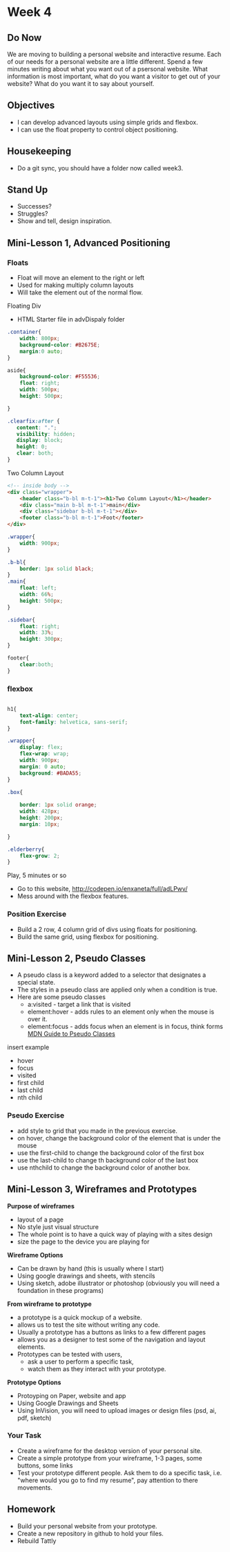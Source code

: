 # Week 4
## Do Now
We are moving to building a personal website and interactive resume. Each of our needs for a personal website are a little different. Spend a few minutes writing about what you want out of a psersonal website. What information is most important, what do you want a visitor to get out of your website? What do you want it to say about yourself.

## Objectives
- I can develop advanced layouts using simple grids and flexbox.
- I can use the float property to control object positioning.

## Housekeeping
- Do a git sync, you should have a folder now called week3.

## Stand Up
- Successes?
- Struggles?
- Show and tell, design inspiration.

## Mini-Lesson 1, Advanced Positioning

### Floats
- Float will move an element to the right or left
- Used for making multiply column layouts
- Will take the element out of the normal flow.

Floating Div
- HTML Starter file in advDispaly folder

```css
.container{
	width: 800px;
	background-color: #B2675E;
	margin:0 auto;
}

aside{
	background-color: #F55536;
	float: right;
	width: 500px;
	height: 500px;

}

.clearfix:after { 
   content: "."; 
   visibility: hidden; 
   display: block; 
   height: 0; 
   clear: both;
}
```


Two Column Layout
```html
<!-- inside body -->
<div class="wrapper">
	<header class="b-bl m-t-1"><h1>Two Column Layout</h1></header>
	<div class="main b-bl m-t-1">main</div>
	<div class="sidebar b-bl m-t-1"></div>
	<footer class="b-bl m-t-1">Foot</footer>
</div>
```

```css
.wrapper{
	width: 900px;
}

.b-bl{
	border: 1px solid black;
}
.main{
	float: left;
	width: 66%;
	height: 500px;
}

.sidebar{
	float: right;
	width: 33%;
	height: 300px;
}

footer{
	clear:both;
}

```

### flexbox
```html

```

```css
h1{
	text-align: center;
	font-family: helvetica, sans-serif;
}

.wrapper{
	display: flex;
	flex-wrap: wrap;
	width: 900px;
	margin: 0 auto;
	background: #BADA55;
}

.box{
	
	border: 1px solid orange;
	width: 428px;
	height: 200px;
	margin: 10px;

}

.elderberry{
	flex-grow: 2;
}
```

Play, 5 minutes or so
- Go to this website, http://codepen.io/enxaneta/full/adLPwv/
- Mess around with the flexbox features.

### Position Exercise
- Build a 2 row, 4 column grid of divs using floats for positioning.
- Build the same grid, using flexbox for positioning.

## Mini-Lesson 2, Pseudo Classes 
- A pseudo class is a keyword added to a selector that designates a special state.
- The styles in a pseudo class are applied only when a condition is true.
- Here are some pseudo classes
	+ a:visited - target a link that is visited
	+ element:hover - adds rules to an element only when the mouse is over it. 
	+ element:focus - adds focus when an element is in focus, think forms
[MDN Guide to Pseudo Classes](https://developer.mozilla.org/en-US/docs/Web/CSS/Pseudo-classes)

insert example
- hover
- focus
- visited
- first child
- last child 
- nth child

### Pseudo Exercise
- add style to grid that you made in the previous exercise.
- on hover, change the background color of the element that is under the mouse
- use the first-child to change the background color of the first box
- use the last-child to change th background color of the last box
- use nthchild to change the background color of another box.

## Mini-Lesson 3, Wireframes and Prototypes
**Purpose of wireframes** 
- layout of a page
- No style just visual structure
- The whole point is to have a quick way of playing with a sites design
- size the page to the device you are playing for

**Wireframe Options**
- Can be drawn by hand (this is usually where I start)
- Using google drawings and sheets, with stencils
- Using sketch, adobe illustrator or photoshop (obviously you will need a foundation in these programs)

**From wireframe to prototype**
- a prototype is a quick mockup of a website.
- allows us to test the site without writing any code.
- Usually a prototype has a buttons as links to a few different pages
- allows you as a designer to test some of the navigation and layout elements. 
- Prototypes can be tested with users, 
	+ ask a user to perform a specific task, 
	+ watch them as they interact with your prototype.

**Prototype Options**
- Protoyping on Paper, website and app
- Using Google Drawings and Sheets
- Using InVision, you will need to upload images or design files (psd, ai, pdf, sketch)

### Your Task
- Create a wireframe for the desktop version of your personal site.
- Create a simple prototype from your wireframe, 1-3 pages, some buttons, some links
- Test your prototype different people. Ask them to do a specific task, i.e. "where would you go to find my resume", pay attention to there movements.

## Homework
- Build your personal website from your prototype.
- Create a new repository in github to hold your files.
- Rebuild Tattly
